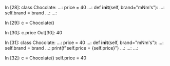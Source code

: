 

In [28]: class Chocolate:
    ...:     price = 40
    ...:     def __init__(self, brand="mNm's"):
    ...:         self.brand = brand
    ...:
    ...:

In [29]: c = Chocolate()

In [30]: c.price
Out[30]: 40

In [31]: class Chocolate:
    ...:     price = 40
    ...:     def __init__(self, brand="mNm's"):
    ...:         self.brand = brand
    ...:         print(f"self.price = {self.price}")
    ...:
    ...:
    ...:

In [32]: c = Chocolate()
self.price = 40
